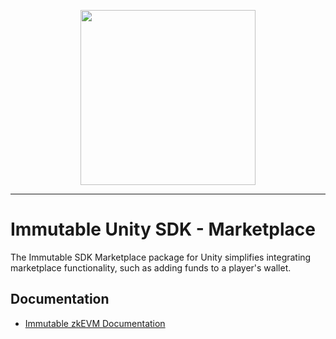 <div align="center">
  <p align="center">
    <a  href="https://docs.x.immutable.com/docs">
      <img src="https://cdn.dribbble.com/users/1299339/screenshots/7133657/media/837237d447d36581ebd59ec36d30daea.gif" width="280"/>
    </a>
  </p>
</div>

---

# Immutable Unity SDK - Marketplace  

The Immutable SDK Marketplace package for Unity simplifies integrating marketplace functionality, such as adding funds to a player's wallet.  

## Documentation  

- [Immutable zkEVM Documentation](https://docs.immutable.com/docs/zkEVM/sdks/unity)